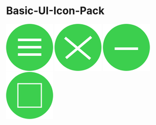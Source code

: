 # Basic-UI-Icon-Pack

[![menu](icons/menu.svg)](icons/menu.svg)
[![close](icons/close.svg)](icons/close.svg)
[![minimize](icons/minimize.svg)](icons/minimize.svg)
[![maximize](icons/maximize.svg)](icons/maximize.svg)
